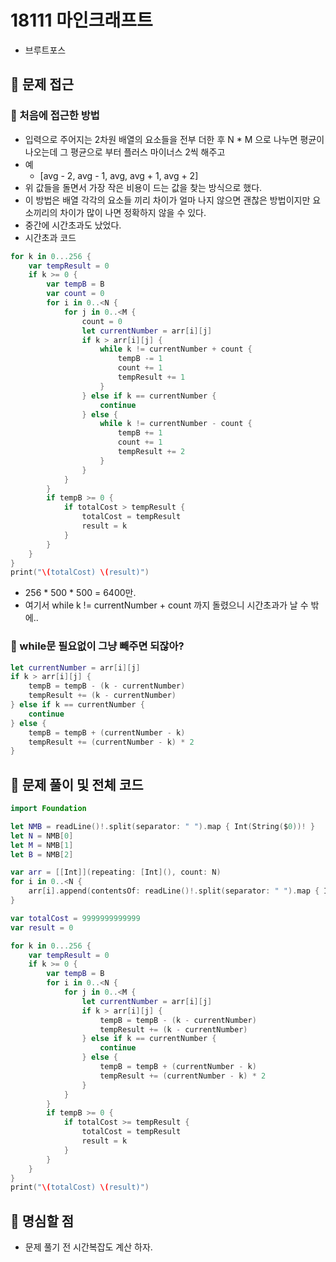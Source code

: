 # 18111 마인크래프트
- 브루트포스

## 🍎 문제 접근
### 📖 처음에 접근한 방법
- 입력으로 주어지는 2차원 배열의 요소들을 전부 더한 후 N * M 으로 나누면 평균이 나오는데 그 평균으로 부터 플러스 마이너스 2씩 해주고 
- 예
    - [avg - 2, avg - 1, avg, avg + 1, avg + 2]
- 위 값들을 돌면서 가장 작은 비용이 드는 값을 찾는 방식으로 했다.
- 이 방법은 배열 각각의 요소들 끼리 차이가 얼마 나지 않으면 괜찮은 방법이지만 요소끼리의 차이가 많이 나면 정확하지 않을 수 있다.
- 중간에 시간초과도 났었다.
- 시간초과 코드
```swift
for k in 0...256 {
    var tempResult = 0
    if k >= 0 {
        var tempB = B
        var count = 0
        for i in 0..<N {
            for j in 0..<M {
                count = 0
                let currentNumber = arr[i][j]
                if k > arr[i][j] {
                    while k != currentNumber + count {
                        tempB -= 1
                        count += 1
                        tempResult += 1
                    }
                } else if k == currentNumber {
                    continue
                } else {
                    while k != currentNumber - count {
                        tempB += 1
                        count += 1
                        tempResult += 2
                    }
                }
            }
        }
        if tempB >= 0 {
            if totalCost > tempResult {
                totalCost = tempResult
                result = k
            }
        }
    }
}
print("\(totalCost) \(result)")
```
- 256 * 500 * 500 = 6400만.
- 여기서 while k != currentNumber + count 까지 돌렸으니 시간초과가 날 수 밖에..

### 📖 while문 필요없이 그냥 빼주면 되잖아?
```swift
let currentNumber = arr[i][j]
if k > arr[i][j] {
    tempB = tempB - (k - currentNumber)
    tempResult += (k - currentNumber)
} else if k == currentNumber {
    continue
} else {
    tempB = tempB + (currentNumber - k)
    tempResult += (currentNumber - k) * 2
}
```

## 🍎 문제 풀이 및 전체 코드
```swift
import Foundation

let NMB = readLine()!.split(separator: " ").map { Int(String($0))! }
let N = NMB[0]
let M = NMB[1]
let B = NMB[2]

var arr = [[Int]](repeating: [Int](), count: N)
for i in 0..<N {
    arr[i].append(contentsOf: readLine()!.split(separator: " ").map { Int(String($0))! })
}

var totalCost = 9999999999999
var result = 0

for k in 0...256 {
    var tempResult = 0
    if k >= 0 {
        var tempB = B
        for i in 0..<N {
            for j in 0..<M {
                let currentNumber = arr[i][j]
                if k > arr[i][j] {
                    tempB = tempB - (k - currentNumber)
                    tempResult += (k - currentNumber)
                } else if k == currentNumber {
                    continue
                } else {
                    tempB = tempB + (currentNumber - k)
                    tempResult += (currentNumber - k) * 2
                }
            }
        }
        if tempB >= 0 {
            if totalCost >= tempResult {
                totalCost = tempResult
                result = k
            }
        }
    }
}
print("\(totalCost) \(result)")
```

## 🍎 명심할 점
- 문제 풀기 전 시간복잡도 계산 하자.

